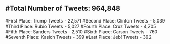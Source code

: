 #Total Number of Tweets: 964,848 
---
#First Place: Trump Tweets - 22,571
#Second Place: Clinton Tweets - 5,039
#Third Place: Rubio Tweets - 5,027
#Fourth Place: Cruz Tweets - 4,705
#Fifth Place: Sanders Tweets - 2,510
#Sixth Place: Carson Tweets - 760
#Seventh Place: Kasich Tweets - 399
#Last Place: Jeb! Tweets - 392
